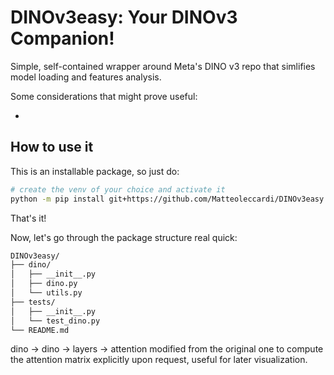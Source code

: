 # DINOv3easy: Your DINOv3 Companion!

Simple, self-contained wrapper around Meta's DINO v3 repo that simlifies model loading and features analysis.

Some considerations that might prove useful:

- 



## How to use it

This is an installable package, so just do:

```bash
# create the venv of your choice and activate it
python -m pip install git+https://github.com/Matteoleccardi/DINOv3easy.git
```

That's it!

Now, let's go through the package structure real quick:

```bash
DINOv3easy/
├── dino/
│   ├── __init__.py
│   ├── dino.py
│   └── utils.py
├── tests/
│   ├── __init__.py
│   └── test_dino.py
└── README.md
```

dino -> dino -> layers -> attention modified from the original one to compute the attention matrix explicitly upon request, useful for later visualization.
